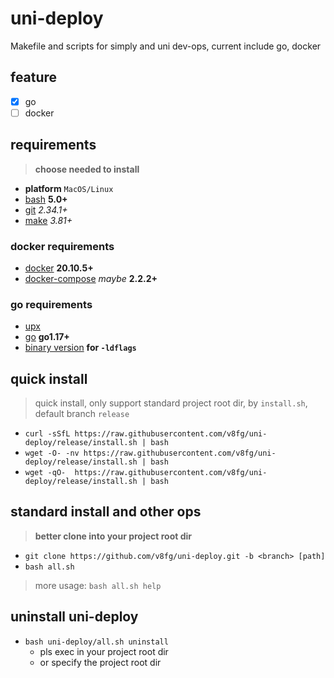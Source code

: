 # uni-deploy

Makefile and scripts for simply and uni dev-ops, current include go, docker

## feature

- [x] go
- [ ] docker

## requirements

>**choose needed to install**

- **platform** `MacOS/Linux`
- [bash](https://www.gnu.org/software/bash/) **5.0+**
- [git](https://git-scm.com/) _2.34.1+_
- [make](https://www.gnu.org/software/make/) _3.81+_

### docker requirements

- [docker](https://github.com/docker) **20.10.5+**
- [docker-compose](https://github.com/docker/compose) _maybe_ **2.2.2+**

### go requirements

- [upx](https://github.com/upx/upx)
- [go](https://github.com/golang/go) **go1.17+**
- [binary version](https://github.com/xwi88/version) **for `-ldflags`**

## quick install

>quick install, only support standard project root dir, by `install.sh`, default branch `release`

- `curl -sSfL https://raw.githubusercontent.com/v8fg/uni-deploy/release/install.sh | bash`
- `wget -O- -nv https://raw.githubusercontent.com/v8fg/uni-deploy/release/install.sh | bash`
- `wget -qO-  https://raw.githubusercontent.com/v8fg/uni-deploy/release/install.sh | bash`

## standard install and other ops

>**better clone into your project root dir**

- `git clone https://github.com/v8fg/uni-deploy.git -b <branch> [path]`
- `bash all.sh`

>more usage: `bash all.sh help`

## uninstall uni-deploy

- `bash uni-deploy/all.sh uninstall`
  - pls exec in your project root dir
  - or specify the project root dir
